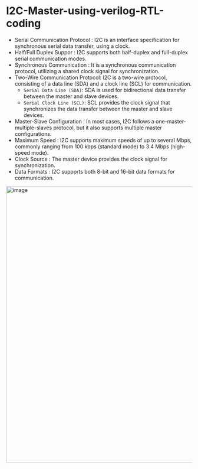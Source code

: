 # I2C-Master-using-verilog-RTL-coding
- Serial Communication Protocol : I2C is an interface specification for synchronous serial data transfer, using a clock.
- Half/Full Duplex Suppor : I2C supports both half-duplex and full-duplex serial communication modes.
- Synchronous Communication : It is a synchronous communication protocol, utilizing a shared clock signal for synchronization.
- Two-Wire Communication Protocol: I2C is a two-wire protocol, consisting of a data line (SDA) and a clock line (SCL) for communication.
  - `Serial Data Line (SDA)`: SDA is used for bidirectional data transfer between the master and slave devices.
  - `Serial Clock Line (SCL)`: SCL provides the clock signal that synchronizes the data transfer between the master and slave devices.
- Master-Slave Configuration : In most cases, I2C follows a one-master-multiple-slaves protocol, but it also supports multiple master configurations.
- Maximum Speed : I2C supports maximum speeds of up to several Mbps, commonly ranging from 100 kbps (standard mode) to 3.4 Mbps (high-speed mode).
- Clock Source : The master device provides the clock signal for synchronization.
- Data Formats : I2C supports both 8-bit and 16-bit data formats for communication.

<img width="749" alt="image" src="https://github.com/karthikkbs05/I2C-Master-using-verilog-RTL-coding/assets/129792064/bae44f94-339b-42f9-bfaa-c48cb3669c32">
